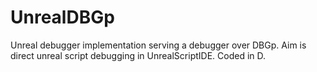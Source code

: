 UnrealDBGp
==========

Unreal debugger implementation serving a debugger over DBGp. Aim is direct unreal script debugging in UnrealScriptIDE. Coded in D.
